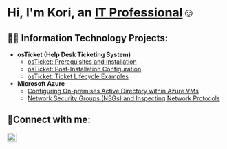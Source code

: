 ### <h1>Hi, I'm Kori, an <a href="http://linkedin.com/in/kori-carnegie-446b90124">IT Professional</a>☺</h1>

<h2>👨‍💻 Information Technology Projects:</h2>

- <b>osTicket (Help Desk Ticketing System)</b>
  - [osTicket: Prerequisites and Installation](https://github.com/KoriAC/osticket-prereqs)
  - [osTicket: Post-Installation Configuration](https://github.com/KoriAC/osticket-post)
  - [osTicket: Ticket Lifecycle Examples](https://github.com/KoriAC/ticket-lifecycle)
- <b>Microsoft Azure</b>
  - [Configuring On-premises Active Directory within Azure VMs](https://github.com/KoriAC/configure-ad/tree/main)
  - [Network Security Groups (NSGs) and Inspecting Network Protocols](https://github.com/KoriAC/azure-network-protocols)

<h2>🤳Connect with me:</h2>

[<img align="left" alt="Josh | LinkedIn" width="22px" src="https://cdn.jsdelivr.net/npm/simple-icons@v3/icons/linkedin.svg" />][linkedin]

[linkedin]: https://www.linkedin.com/in/koricarnegie?trk=contact-info
